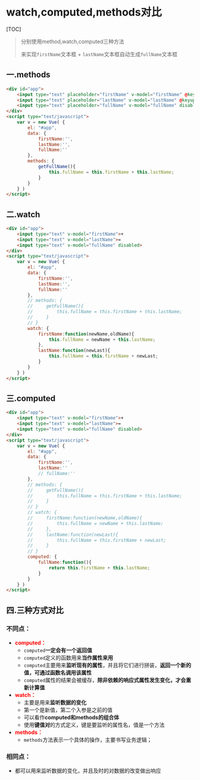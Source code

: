 # watch,computed,methods对比

[TOC]

> 分别使用method,watch,computed三种方法
>
> 来实现`firstName`文本框 + `lastName`文本框自动生成`fullName`文本框

## 一.methods

~~~html
<div id="app">
    <input type="text" placeholder="firstName" v-model="firstName" @keyup="getFullName">+
    <input type="text" placeholder="lastName" v-model="lastName" @keyup="getFullName">=
    <input type="text" placeholder="fullName" v-model="fullName" disabled>
</div>
<script type="text/javascript">
    var v = new Vue( {
        el: "#app",
        data: {
            firstName:'',
            lastName:'',
            fullName:''
        },
        methods: {
            getFullName(){
                this.fullName = this.firstName + this.lastName;
            }
        }
    } )
</script>
~~~



## 二.watch

~~~html
<div id="app">
    <input type="text" v-model="firstName">+
    <input type="text" v-model="lastName">=
    <input type="text" v-model="fullName" disabled>
</div>
<script type="text/javascript">
    var v = new Vue( {
        el: "#app",
        data: {
            firstName:'',
            lastName:'',
            fullName:''
        },
        // methods: {
        //     getFullName(){
        //         this.fullName = this.firstName + this.lastName;
        //     }
        // }
        watch: {
            firstName:function(newName,oldName){
                this.fullName = newName + this.lastName;
            },
            lastName:function(newLast){
                this.fullName = this.firstName + newLast;
            }
        }
    } )
</script>
~~~



## 三.computed

~~~html
<div id="app">
    <input type="text" v-model="firstName">+
    <input type="text" v-model="lastName">=
    <input type="text" v-model="fullName" disabled>
</div>
<script type="text/javascript">
    var v = new Vue( {
        el: "#app",
        data: {
            firstName:'',
            lastName:''
            // fullName:''
        },
        // methods: {
        //     getFullName(){
        //         this.fullName = this.firstName + this.lastName;
        //     }
        // }
        // watch: {
        //     firstName:function(newName,oldName){
        //         this.fullName = newName + this.lastName;
        //     },
        //     lastName:function(newLast){
        //         this.fullName = this.firstName + newLast;
        //     }
        // }
        computed: {
            fullName:function(){
                return this.firstName + this.lastName;
            }
        }
    } )
</script>
~~~



## 四.三种方式对比

### 不同点：

- **<font color='red'>computed：</font>**
  - `computed`**一定会有一个返回值**
  - `computed`定义的函数用来**当作属性来用**
  - `computed`主要用来**监听现有的属性**，并且将它们进行拼装，**返回一个新的值，可通过函数名调用该属性**
  - `computed`属性的结果会被缓存，**除非依赖的响应式属性发生变化，才会重新计算值**
- **<font color='red'>watch：</font>**
  - 主要是用来**监听数据的变化**
  - 第一个是新值，第二个入参是之前的值
  - 可以看作**computed和methods的组合体**
  - 使用**键值对**的方式定义，键是要监听的属性名，值是一个方法
- **<font color='red'>methods：</font>**
  - `methods`方法表示一个具体的操作，主要书写业务逻辑；

### 相同点：

- 都可以用来监听数据的变化，并且及时的对数据的改变做出响应